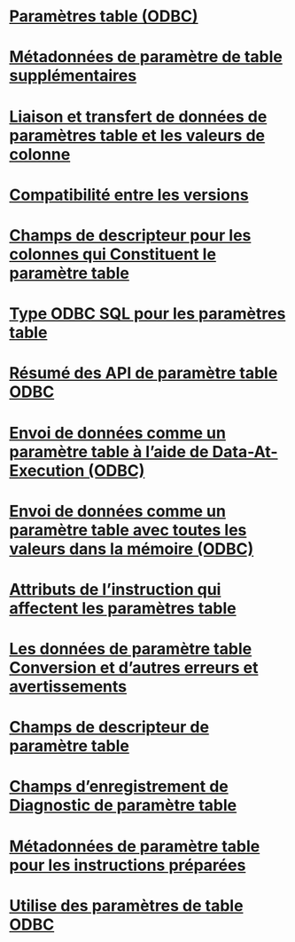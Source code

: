 # [Paramètres table (ODBC)](table-valued-parameters-odbc.md)

# [Métadonnées de paramètre de table supplémentaires](additional-table-valued-parameter-metadata.md)
# [Liaison et transfert de données de paramètres table et les valeurs de colonne](binding-and-data-transfer-of-table-valued-parameters-and-column-values.md)
# [Compatibilité entre les versions](cross-version-compatibility.md)
# [Champs de descripteur pour les colonnes qui Constituent le paramètre table](descriptor-fields-for-table-valued-parameter-constituent-columns.md)
# [Type ODBC SQL pour les paramètres table](odbc-sql-type-for-table-valued-parameters.md)
# [Résumé des API de paramètre table ODBC](odbc-table-valued-parameter-api-summary.md)
# [Envoi de données comme un paramètre table à l’aide de Data-At-Execution (ODBC)](sending-data-as-a-table-valued-parameter-using-data-at-execution-odbc.md)
# [Envoi de données comme un paramètre table avec toutes les valeurs dans la mémoire (ODBC)](sending-data-as-a-table-valued-parameter-with-all-values-in-memory-odbc.md)
# [Attributs de l’instruction qui affectent les paramètres table](statement-attributes-that-affect-table-valued-parameters.md)
# [Les données de paramètre table Conversion et d’autres erreurs et avertissements](table-valued-parameter-data-conversion-and-other-errors-and-warnings.md)
# [Champs de descripteur de paramètre table](table-valued-parameter-descriptor-fields.md)
# [Champs d’enregistrement de Diagnostic de paramètre table](table-valued-parameter-diagnostic-record-fields.md)
# [Métadonnées de paramètre table pour les instructions préparées](table-valued-parameter-metadata-for-prepared-statements.md)
# [Utilise des paramètres de table ODBC](uses-of-odbc-table-valued-parameters.md)
